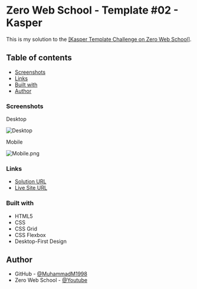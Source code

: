 # Zero Web School - Template #02 - Kasper

This is my solution to the [[Kasper Template Challenge on Zero Web School]](https://www.youtube.com/playlist?list=PLDoPjvoNmBAy1l-2A21ng3gxEyocruT0t).

## Table of contents

-   [Screenshots](#Screenshots)
-   [Links](#Links)
-   [Built with](#Built-with)
-   [Author](#author)

### Screenshots

Desktop

![Desktop](images/Screenshot-Desktop.png)

Mobile

![Mobile.png](images/Screenshot-Mobile.png)

### Links

-   [Solution URL](https://github.com/MuhammadM1998/ZWS-Template02)
-   [Live Site URL](https://muhammadm1998.github.io/ZWS-Template02/)

### Built with

-   HTML5
-   CSS
-   CSS Grid
-   CSS Flexbox
-   Desktop-First Design

## Author

-   GitHub - [@MuhammadM1998](https://github.com/MuhammadM1998)
-   Zero Web School - [@Youtube](https://www.youtube.com/c/ElzeroInfo)
